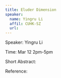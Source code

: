 ```yaml
---
title: Eluder Dimension
speaker:
  name: Yingru Li
  affil: CUHK-SZ
  url: 
--- 
```


Speaker: Yingru Li

Time: Mar 12 2pm-5pm  

Short Abstract:


Reference:
